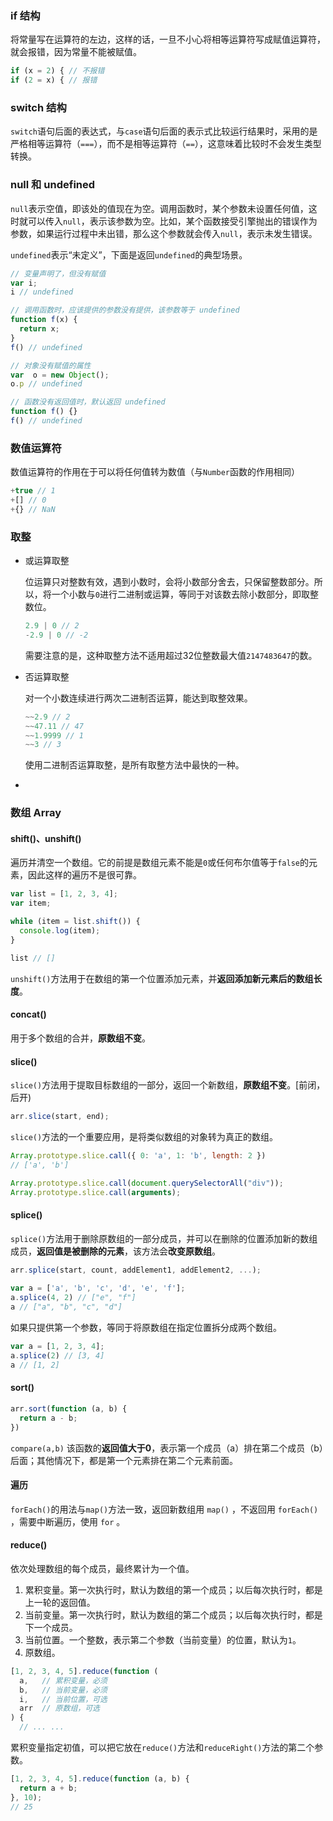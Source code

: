 ### if 结构

将常量写在运算符的左边，这样的话，一旦不小心将相等运算符写成赋值运算符，就会报错，因为常量不能被赋值。

```js
if (x = 2) { // 不报错
if (2 = x) { // 报错
```

### switch 结构

`switch`语句后面的表达式，与`case`语句后面的表示式比较运行结果时，采用的是严格相等运算符（`===`），而不是相等运算符（`==`），这意味着比较时不会发生类型转换。

### null 和 undefined

`null`表示空值，即该处的值现在为空。调用函数时，某个参数未设置任何值，这时就可以传入`null`，表示该参数为空。比如，某个函数接受引擎抛出的错误作为参数，如果运行过程中未出错，那么这个参数就会传入`null`，表示未发生错误。

`undefined`表示“未定义”，下面是返回`undefined`的典型场景。

```js
// 变量声明了，但没有赋值
var i;
i // undefined

// 调用函数时，应该提供的参数没有提供，该参数等于 undefined
function f(x) {
  return x;
}
f() // undefined

// 对象没有赋值的属性
var  o = new Object();
o.p // undefined

// 函数没有返回值时，默认返回 undefined
function f() {}
f() // undefined
```

### 数值运算符

数值运算符的作用在于可以将任何值转为数值（与`Number`函数的作用相同）

```js
+true // 1
+[] // 0
+{} // NaN
```

### 取整

- 或运算取整

  位运算只对整数有效，遇到小数时，会将小数部分舍去，只保留整数部分。所以，将一个小数与`0`进行二进制或运算，等同于对该数去除小数部分，即取整数位。

  ```js
  2.9 | 0 // 2
  -2.9 | 0 // -2
  ```

  需要注意的是，这种取整方法不适用超过32位整数最大值`2147483647`的数。

- 否运算取整

  对一个小数连续进行两次二进制否运算，能达到取整效果。

  ```js
  ~~2.9 // 2
  ~~47.11 // 47
  ~~1.9999 // 1
  ~~3 // 3
  ```

  使用二进制否运算取整，是所有取整方法中最快的一种。

- 

### 数组 Array

#### shift()、unshift()

遍历并清空一个数组。它的前提是数组元素不能是`0`或任何布尔值等于`false`的元素，因此这样的遍历不是很可靠。

```js
var list = [1, 2, 3, 4];
var item;

while (item = list.shift()) {
  console.log(item);
}

list // []
```

`unshift()`方法用于在数组的第一个位置添加元素，并**返回添加新元素后的数组长度**。

#### concat()

用于多个数组的合并，**原数组不变**。

#### slice()

`slice()`方法用于提取目标数组的一部分，返回一个新数组，**原数组不变**。[前闭，后开)

```js
arr.slice(start, end);
```

`slice()`方法的一个重要应用，是将类似数组的对象转为真正的数组。

```js
Array.prototype.slice.call({ 0: 'a', 1: 'b', length: 2 })
// ['a', 'b']

Array.prototype.slice.call(document.querySelectorAll("div"));
Array.prototype.slice.call(arguments);
```

#### splice()

`splice()`方法用于删除原数组的一部分成员，并可以在删除的位置添加新的数组成员，**返回值是被删除的元素**，该方法会**改变原数组**。

```js
arr.splice(start, count, addElement1, addElement2, ...);
           
var a = ['a', 'b', 'c', 'd', 'e', 'f'];
a.splice(4, 2) // ["e", "f"]
a // ["a", "b", "c", "d"]
```

如果只提供第一个参数，等同于将原数组在指定位置拆分成两个数组。

```js
var a = [1, 2, 3, 4];
a.splice(2) // [3, 4]
a // [1, 2]
```

#### sort()

```js
arr.sort(function (a, b) {
  return a - b;
})
```

`compare(a,b)` 该函数的**返回值大于0**，表示第一个成员（a）排在第二个成员（b）后面；其他情况下，都是第一个元素排在第二个元素前面。

#### 遍历

`forEach()`的用法与`map()`方法一致，返回新数组用 `map()` ，不返回用 `forEach()` ，需要中断遍历，使用 `for` 。

#### reduce()

依次处理数组的每个成员，最终累计为一个值。

1. 累积变量。第一次执行时，默认为数组的第一个成员；以后每次执行时，都是上一轮的返回值。
2. 当前变量。第一次执行时，默认为数组的第二个成员；以后每次执行时，都是下一个成员。
3. 当前位置。一个整数，表示第二个参数（当前变量）的位置，默认为`1`。
4. 原数组。

```js
[1, 2, 3, 4, 5].reduce(function (
  a,   // 累积变量，必须
  b,   // 当前变量，必须
  i,   // 当前位置，可选
  arr  // 原数组，可选
) {
  // ... ...
```

累积变量指定初值，可以把它放在`reduce()`方法和`reduceRight()`方法的第二个参数。

```js
[1, 2, 3, 4, 5].reduce(function (a, b) {
  return a + b;
}, 10);
// 25
```
